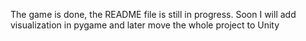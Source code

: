 The game is done, the README file is still in progress.
Soon I will add visualization in pygame and later move the whole project to Unity
